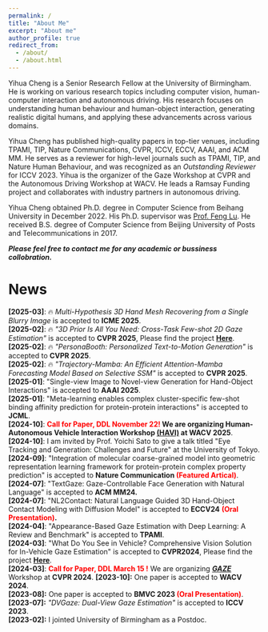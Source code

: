 ```yaml
---
permalink: /
title: "About Me"
excerpt: "About me"
author_profile: true
redirect_from: 
  - /about/
  - /about.html
---
```

Yihua Cheng is a Senior Research Fellow at the University of Birmingham.
He is working on various research topics including computer vision, human-computer interaction and autonomous driving.
His research focuses on understanding human behaviour and human-object interaction, generating realistic digital humans, and applying these advancements across various domains.

Yihua Cheng has published high-quality papers in top-tier venues, including TPAMI, TIP, Nature Communications, CVPR, ICCV, ECCV, AAAI, and ACM MM. He serves as a reviewer for high-level journals such as TPAMI, TIP, and Nature Human Behaviour, and was recognized as an *Outstanding Reviewer* for ICCV 2023.
Yihua is the organizer of the Gaze Workshop at CVPR and the Autonomous Driving Workshop at WACV. He leads a Ramsay Funding project and collaborates with industry partners in autonomous driving.

Yihua Cheng obtained Ph.D. degree in Computer Science from Beihang University in December 2022. His Ph.D. supervisor was [Prof. Feng Lu](https://scholar.google.com.hk/citations?user=9ggbm0QAAAAJ&hl=en). He received B.S. degree of Computer Science from Beijing University of Posts and Telecommunications in 2017.

***Please feel free to contact me for any academic or bussiness collobration.***

News
=====
**\[2025-03\]**: 🔥 *Multi-Hypothesis 3D Hand Mesh Recovering from a Single Blurry Image* is accepted to **ICME 2025**.  
**\[2025-02\]**: 🔥 *"3D Prior Is All You Need: Cross-Task Few-shot 2D Gaze Estimation"* is accepted to **CVPR 2025**, Please find the project **[Here](work/gaze322)**.  
**\[2025-02\]**: 🔥 *"PersonaBooth: Personalized Text-to-Motion Generation"* is accepted to **CVPR 2025**.  
**\[2025-02\]**: 🔥 *"Trajectory-Mamba: An Efficient Attention-Mamba Forecasting Model Based on Selective SSM"* is accepted to **CVPR 2025**.  
**\[2025-01\]**:  "Single-view Image to Novel-view Generation for Hand-Object Interactions" is accepted to **AAAI 2025**.    
**\[2025-01\]**:  "Meta-learning enables complex cluster-specific few-shot binding affinity prediction for protein-protein interactions" is accepted to **JCML**.  
**\[2024-10\]**:  **<font color=red>Call for Paper, DDL November 22!</font> We are organizing Human-Autonomous Vehicle Interaction Workshop [(HAVI)](https://haviworkshop.github.io/2024/) at WACV 2025**.   
**\[2024-10\]**: I am invited by Prof. Yoichi Sato to give a talk titled "Eye Tracking and Generation: Challenges and Future" at the University of Tokyo.   
**\[2024-09\]**: "Integration of molecular coarse-grained model into geometric representation learning framework for protein-protein complex property prediction" is accepted to **Nature Communication <font color=red>(Featured Artical)</font>**.   
**\[2024-07\]**: "TextGaze: Gaze-Controllable Face Generation with Natural Language" is accepted to **ACM MM24.**   
**\[2024-07\]**: "NL2Contact: Natural Language Guided 3D Hand-Object Contact Modeling with Diffusion Model" is accepted to **ECCV24** **<font color=red>(Oral Presentation)</font>.**   
**\[2024-04\]**: "Appearance-Based Gaze Estimation with Deep Learning: A Review and Benchmark" is accepted to **TPAMI**.     
**\[2024-03\]**: "What Do You See in Vehicle? Comprehensive Vision Solution for In-Vehicle Gaze Estimation" is accepted to **CVPR2024**, Please find the project **[Here](work/ivgaze)**.    
**\[2024-03\]**: **<font color=red>Call for Paper, DDL March 15 !</font>** We are organizing ***[GAZE](https://gazeworkshop.github.io/2024/)*** Workshop at **CVPR 2024**.
**\[2023-10\]:** One paper is accepted to **WACV 2024**.   
**\[2023-08\]:** One paper is accepted to **BMVC 2023 <font color=red>(Oral Presentation)</font>**. 
**\[2023-07\]:** *"DVGaze: Dual-View Gaze Estimation"* is accepted to **ICCV 2023**.  
**\[2023-02\]:** I jointed University of Birmingham as a Postdoc.
